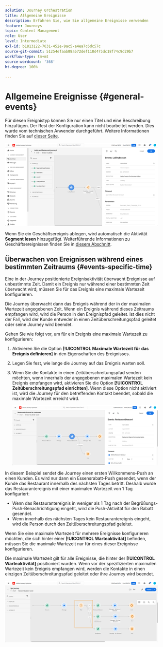 ```yaml
---
solution: Journey Orchestration
title: Allgemeine Ereignisse
description: Erfahren Sie, wie Sie allgemeine Ereignisse verwenden
feature: Journeys
topic: Content Management
role: User
level: Intermediate
exl-id: b1813122-7031-452e-9ac5-a4ea7c6dc57c
source-git-commit: 51254efaab08a572def118d475dc18f74c9d29b7
workflow-type: tm+mt
source-wordcount: '368'
ht-degree: 100%

---
```


# Allgemeine Ereignisse {#general-events}

Für diesen Ereignistyp können Sie nur einen Titel und eine Beschreibung hinzufügen. Der Rest der Konfiguration kann nicht bearbeitet werden. Dies wurde vom technischen Anwender durchgeführt. Weitere Informationen finden Sie auf [dieser Seite](../event/about-events.md).

![](../assets/general-events.png)

Wenn Sie ein Geschäftsereignis ablegen, wird automatisch die Aktivität **Segment lesen** hinzugefügt. Weiterführende Informationen zu Geschäftsereignissen finden Sie in [diesem Abschnitt](../event/about-events.md).

## Überwachen von Ereignissen während eines bestimmten Zeitraums {#events-specific-time}

Eine in der Journey positionierte Ereignisaktivität überwacht Ereignisse auf unbestimmte Zeit. Damit ein Ereignis nur während einer bestimmten Zeit überwacht wird, müssen Sie für das Ereignis eine maximale Wartezeit konfigurieren.

Die Journey überwacht dann das Ereignis während der in der maximalen Wartezeit angegebenen Zeit. Wenn ein Ereignis während dieses Zeitraums empfangen wird, wird die Person in den Ereignispfad geleitet. Ist dies nicht der Fall, wird der Kunde entweder in einen Zeitüberschreitungspfad geleitet oder seine Journey wird beendet.

Gehen Sie wie folgt vor, um für ein Ereignis eine maximale Wartezeit zu konfigurieren:

1. Aktivieren Sie die Option **[!UICONTROL Maximale Wartezeit für das Ereignis definieren]** in den Eigenschaften des Ereignisses.

1. Legen Sie fest, wie lange die Journey auf das Ereignis warten soll.

1. Wenn Sie die Kontakte in einen Zeitüberschreitungspfad senden möchten, wenn innerhalb der angegebenen maximalen Wartezeit kein Ereignis empfangen wird, aktivieren Sie die Option **[!UICONTROL Zeitüberschreitungspfad einrichten]**. Wenn diese Option nicht aktiviert ist, wird die Journey für den betreffenden Kontakt beendet, sobald die maximale Wartezeit erreicht wird.

   ![](../assets/event-timeout.png)

In diesem Beispiel sendet die Journey einen ersten Willkommens-Push an einen Kunden. Es wird nur dann ein Essensrabatt-Push gesendet, wenn der Kunde das Restaurant innerhalb des nächsten Tages betritt. Deshalb wurde das Restaurantereignis mit einer maximalen Wartezeit von 1 Tag konfiguriert:

* Wenn das Restaurantereignis in weniger als 1 Tag nach der Begrüßungs-Push-Benachrichtigung eingeht, wird die Push-Aktivität für den Rabatt gesendet.
* Wenn innerhalb des nächsten Tages kein Restaurantereignis eingeht, wird die Person durch den Zeitüberschreitungspfad geleitet.

Wenn Sie eine maximale Wartezeit für mehrere Ereignisse konfigurieren möchten, die sich hinter einer **[!UICONTROL Warteaktivität]** befinden, müssen Sie die maximale Wartezeit nur für eines dieser Ereignisse konfigurieren.

Die maximale Wartezeit gilt für alle Ereignisse, die hinter der **[!UICONTROL Warteaktivität]** positioniert wurden. Wenn vor der spezifizierten maximalen Wartezeit kein Ereignis empfangen wird, werden die Kontakte in einen einzigen Zeitüberschreitungspfad geleitet oder ihre Journey wird beendet.

![](../assets/event-timeout-group.png)
